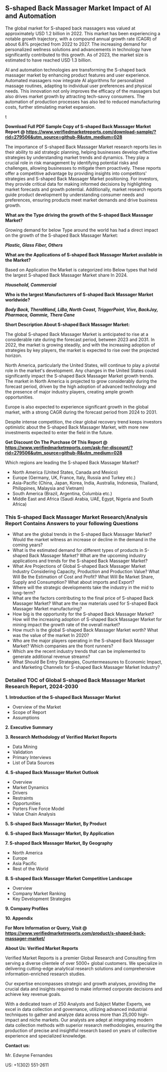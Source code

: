<h2>S-shaped Back Massager Market Impact of AI and Automation</h2><p>The global market for S-shaped back massagers was valued at approximately USD 1.2 billion in 2022. This market has been experiencing a notable growth trajectory, with a compound annual growth rate (CAGR) of about 6.8% projected from 2022 to 2027. The increasing demand for personalized wellness solutions and advancements in technology have significantly contributed to this growth. As of 2023, the market size is estimated to have reached USD 1.3 billion.</p><p>AI and automation technologies are transforming the S-shaped back massager market by enhancing product features and user experience. Automated massagers now integrate AI algorithms for personalized massage routines, adapting to individual user preferences and physical needs. This innovation not only improves the efficacy of the massagers but also drives market growth by attracting tech-savvy consumers. The automation of production processes has also led to reduced manufacturing costs, further stimulating market expansion.</p>t</p><p id="" class=""><strong>Download Full PDF Sample Copy of S-shaped Back Massager Market Report @ <a href="https://www.verifiedmarketreports.com/download-sample/?rid=279506&utm_source=github-R&utm_medium=028" target="_blank">https://www.verifiedmarketreports.com/download-sample/?rid=279506&utm_source=github-R&utm_medium=028</a></strong></p><p>The importance of&nbsp;S-shaped Back Massager Market research reports lies in their ability to aid strategic planning, helping businesses develop effective strategies by understanding market trends and dynamics. They play a crucial role in risk management by identifying potential risks and challenges, allowing businesses to mitigate them proactively. These reports offer a competitive advantage by providing insights into competitors' strategies and S-shaped Back Massager Market positioning. For investors, they provide critical data for making informed decisions by highlighting market forecasts and growth potential. Additionally, market research reports guide product development by understanding consumer needs and preferences, ensuring products meet market demands and drive business growth.</p><p><strong>What are the&nbsp;Type driving the growth of the S-shaped Back Massager Market?</strong></p><p id="" class="">Growing demand for below Type around the world has had a direct impact on the growth of the S-shaped Back Massager Market:</p><em><strong>Plastic, Glass Fiber, Others</strong></em></p><strong>What are the&nbsp;Applications&nbsp;of S-shaped Back Massager Market available in the Market?</strong></p><p id="" class="">Based on Application the Market is categorized into Below types that held the largest S-shaped Back Massager Market share In 2024.</p><em><strong>Household, Commercial</strong></em></p><strong>Who is the largest Manufacturers of S-shaped Back Massager Market worldwide?</strong></p><p><em><strong>Body Back, TheraWand, LiBa, North Coast, TriggerPoint, Vive, BackJoy, Pharmaca, Gammie, Thera Cane</strong></em></p><p id="" class=""><strong>Short Description About S-shaped Back Massager Market:</strong></p><p>The global S-shaped Back Massager Market is anticipated to rise at a considerable rate during the forecast period, between 2023 and 2031. In 2022, the market is growing steadily, and with the increasing adoption of strategies by key players, the market is expected to rise over the projected horizon.</p><p>North America, particularly the United States, will continue to play a pivotal role in the market's development. Any changes in the United States could significantly impact the S-shaped Back Massager Market growth trends. The market in North America is projected to grow considerably during the forecast period, driven by the high adoption of advanced technology and the presence of major industry players, creating ample growth opportunities.</p><p>Europe is also expected to experience significant growth in the global market, with a strong CAGR during the forecast period from 2024 to 2031.</p><p>Despite intense competition, the clear global recovery trend keeps investors optimistic about the S-shaped Back Massager Market, with more new investments expected to enter the field in the future.</p><p id="" class=""><strong>Get Discount On The Purchase Of This Report @ <a href="https://www.verifiedmarketreports.com/ask-for-discount/?rid=279506&utm_source=github-R&utm_medium=028" target="_blank">https://www.verifiedmarketreports.com/ask-for-discount/?rid=279506&utm_source=github-R&utm_medium=028</a></strong></p>Which regions are leading the S-shaped Back Massager Market?</p><ul><li>North America (United States, Canada and Mexico)</li><li>Europe (Germany, UK, France, Italy, Russia and Turkey etc.)</li><li>Asia-Pacific (China, Japan, Korea, India, Australia, Indonesia, Thailand, Philippines, Malaysia and Vietnam)</li><li>South America (Brazil, Argentina, Columbia etc.)</li><li>Middle East and Africa (Saudi Arabia, UAE, Egypt, Nigeria and South Africa)</li></ul><h3 id="" class="">This S-shaped Back Massager Market Research/Analysis Report Contains Answers to your following Questions</h3><ul><li>What are the global trends in the S-shaped Back Massager Market? Would the market witness an increase or decline in the demand in the coming years?</li><li>What is the estimated demand for different types of products in S-shaped Back Massager Market? What are the upcoming industry applications and trends for the S-shaped Back Massager Market?</li><li>What Are Projections of Global S-shaped Back Massager Market Industry Considering Capacity, Production and Production Value? What Will Be the Estimation of Cost and Profit? What Will Be Market Share, Supply and Consumption? What about imports and Export?</li><li>Where will the strategic developments take the industry in the mid to long-term?</li><li>What are the factors contributing to the final price of S-shaped Back Massager Market? What are the raw materials used for S-shaped Back Massager Market manufacturing?</li><li>How big is the opportunity for the S-shaped Back Massager Market? How will the increasing adoption of S-shaped Back Massager Market for mining impact the growth rate of the overall market?</li><li>How much is the global S-shaped Back Massager Market worth? What was the value of the market In 2020?</li><li>Who are the major players operating in the S-shaped Back Massager Market? Which companies are the front runners?</li><li>Which are the recent industry trends that can be implemented to generate additional revenue streams?</li><li>What Should Be Entry Strategies, Countermeasures to Economic Impact, and Marketing Channels for S-shaped Back Massager Market Industry?</li></ul><h3 id="" class="">Detailed TOC of Global S-shaped Back Massager Market Research Report, 2024-2030</h3><p id="" class=""><strong>1. Introduction of the S-shaped Back Massager Market</strong></p><ul><li>Overview of the Market</li><li>Scope of Report</li><li>Assumptions</li></ul><p id="" class=""><strong>2. Executive Summary</strong></p><p id="" class=""><strong>3. Research Methodology of Verified Market Reports</strong></p><ul><li>Data Mining</li><li>Validation</li><li>Primary Interviews</li><li>List of Data Sources</li></ul><p id="" class=""><strong>4. S-shaped Back Massager Market Outlook</strong></p><ul><li>Overview</li><li>Market Dynamics</li><li>Drivers</li><li>Restraints</li><li>Opportunities</li><li>Porters Five Force Model</li><li>Value Chain Analysis</li></ul><p id="" class=""><strong>5. S-shaped Back Massager Market, By Product</strong></p><p id="" class=""><strong>6. S-shaped Back Massager Market, By Application</strong></p><p id="" class=""><strong>7. S-shaped Back Massager Market, By Geography</strong></p><ul><li>North America</li><li>Europe</li><li>Asia Pacific</li><li>Rest of the World</li></ul><p id="" class=""><strong>8. S-shaped Back Massager Market Competitive Landscape</strong></p><ul><li>Overview</li><li>Company Market Ranking</li><li>Key Development Strategies</li></ul><p id="" class=""><strong>9. Company Profiles</strong></p><p id="" class=""><strong>10. Appendix</strong></p><p id="" class=""><strong>For More Information or Query, Visit @ <a href="https://www.verifiedmarketreports.com/product/s-shaped-back-massager-market/" target="_blank">https://www.verifiedmarketreports.com/product/s-shaped-back-massager-market/</a></strong></p><p id="" class=""><strong>About Us: Verified Market Reports</strong></p><p id="" class="">Verified Market Reports is a premier Global Research and Consulting firm serving a diverse clientele of over 5000+ global customers. We specialize in delivering cutting-edge analytical research solutions and comprehensive information-enriched research studies.</p><p id="" class="">Our expertise encompasses strategic and growth analyses, providing the crucial data and insights required to make informed corporate decisions and achieve key revenue goals.</p><p id="" class="">With a dedicated team of 250 Analysts and Subject Matter Experts, we excel in data collection and governance, utilizing advanced industrial techniques to gather and analyze data across more than 25,000 high-impact and niche markets. Our analysts are adept at integrating modern data collection methods with superior research methodologies, ensuring the production of precise and insightful research based on years of collective experience and specialized knowledge.</p><p id="" class=""><strong>Contact us:</strong></p><p id="" class="">Mr. Edwyne Fernandes</p><p id="" class="">US: +1(302) 551-2611</p>